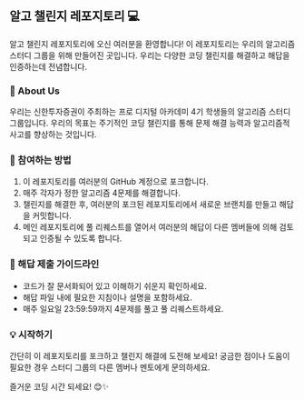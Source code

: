 ## 알고 챌린지 레포지토리 💻

알고 챌린지 레포지토리에 오신 여러분을 환영합니다! 이 레포지토리는 우리의 알고리즘 스터디 그룹을 위해 만들어진 곳입니다. 우리는 다양한 코딩 챌린지를 해결하고 해답을 인증하는데 전념합니다.

### 🌟 About Us

우리는 신한투자증권이 주최하는 프로 디지털 아카데미 4기 학생들의 알고리즘 스터디 그룹입니다. 우리의 목표는 주기적인 코딩 챌린지를 통해 문제 해결 능력과 알고리즘적 사고를 향상하는 것입니다.

### 🚀 참여하는 방법

1. 이 레포지토리를 여러분의 GitHub 계정으로 포크합니다.
2. 매주 각자가 정한 알고리즘 4문제를 해결합니다.
3. 챌린지를 해결한 후, 여러분의 포크된 레포지토리에서 새로운 브랜치를 만들고 해답을 커밋합니다.
4. 메인 레포지토리에 풀 리퀘스트를 열어서 여러분의 해답이 다른 멤버들에 의해 검토되고 인증될 수 있도록 합니다.

### 📝 해답 제출 가이드라인

- 코드가 잘 문서화되어 있고 이해하기 쉬운지 확인하세요.
- 해답 파일 내에 필요한 지침이나 설명을 포함하세요.
- 매주 일요일 23:59:59까지 4문제를 풀고 풀 리퀘스트하세요.

### 💡 시작하기

간단히 이 레포지토리를 포크하고 챌린지 해결에 도전해 보세요! 궁금한 점이나 도움이 필요한 경우 스터디 그룹의 다른 멤버나 멘토에게 문의하세요.

즐거운 코딩 시간 되세요! 😊✨
